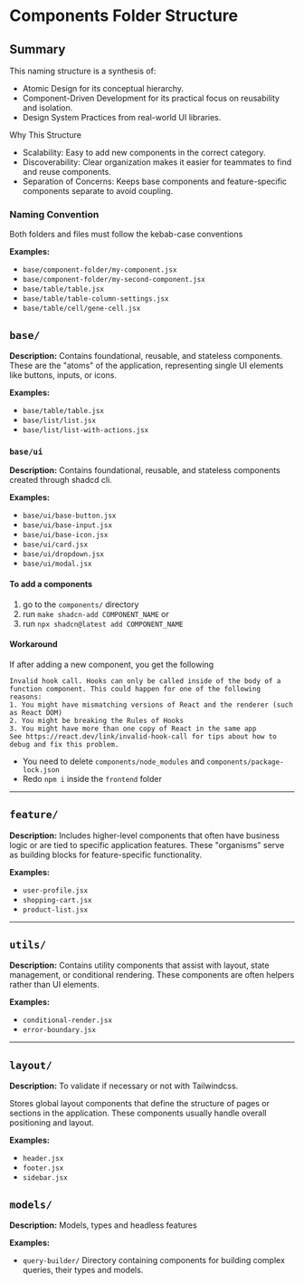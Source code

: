 # Components Folder Structure


## Summary

This naming structure is a synthesis of:

- Atomic Design for its conceptual hierarchy.
- Component-Driven Development for its practical focus on reusability and isolation.
- Design System Practices from real-world UI libraries.

Why This Structure
- Scalability: Easy to add new components in the correct category.
- Discoverability: Clear organization makes it easier for teammates to find and reuse components.
- Separation of Concerns: Keeps base components and feature-specific components separate to avoid coupling.


### Naming Convention

Both folders and files must follow the kebab-case conventions


**Examples:**
- `base/component-folder/my-component.jsx`
- `base/component-folder/my-second-component.jsx`
- `base/table/table.jsx`
- `base/table/table-column-settings.jsx`
- `base/table/cell/gene-cell.jsx`


## `base/`
**Description:**
Contains foundational, reusable, and stateless components. These are the "atoms" of the application, representing single UI elements like buttons, inputs, or icons.

**Examples:**
- `base/table/table.jsx`
- `base/list/list.jsx`
- `base/list/list-with-actions.jsx`


### `base/ui`
**Description:**
Contains foundational, reusable, and stateless components created through shadcd cli.

**Examples:**
- `base/ui/base-button.jsx`
- `base/ui/base-input.jsx`
- `base/ui/base-icon.jsx`
- `base/ui/card.jsx`
- `base/ui/dropdown.jsx`
- `base/ui/modal.jsx`

#### To add a components

1. go to the `components/` directory
2. run `make shadcn-add COMPONENT_NAME`
or 
2. run `npx shadcn@latest add COMPONENT_NAME` 


#### Workaround
If after adding a new component, you get the following

```
Invalid hook call. Hooks can only be called inside of the body of a function component. This could happen for one of the following reasons:
1. You might have mismatching versions of React and the renderer (such as React DOM)
2. You might be breaking the Rules of Hooks
3. You might have more than one copy of React in the same app
See https://react.dev/link/invalid-hook-call for tips about how to debug and fix this problem.
```

- You need to delete `components/node_modules` and `components/package-lock.json`
- Redo `npm i` inside the `frontend` folder

---

## `feature/`
**Description:**
Includes higher-level components that often have business logic or are tied to specific application features. These "organisms" serve as building blocks for feature-specific functionality.

**Examples:**
- `user-profile.jsx`
- `shopping-cart.jsx`
- `product-list.jsx`

---

## `utils/`
**Description:**
Contains utility components that assist with layout, state management, or conditional rendering. These components are often helpers rather than UI elements.

**Examples:**
- `conditional-render.jsx`
- `error-boundary.jsx`

---

## `layout/`
**Description:**
To validate if necessary or not with Tailwindcss.

Stores global layout components that define the structure of pages or sections in the application. These components usually handle overall positioning and layout.

**Examples:**
- `header.jsx`
- `footer.jsx`
- `sidebar.jsx`

## `models/`
**Description:**
Models, types and headless features

**Examples:**
- `query-builder/` Directory containing components for building complex queries, their types and models.
